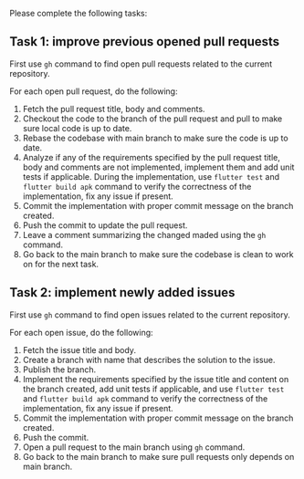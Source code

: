 Please complete the following tasks:

## Task 1: improve previous opened pull requests

First use `gh` command to find open pull requests related to the current repository.

For each open pull request, do the following:
1. Fetch the pull request title, body and comments.
2. Checkout the code to the branch of the pull request and pull to make sure local code is up to date.
3. Rebase the codebase with main branch to make sure the code is up to date.
4. Analyze if any of the requirements specified by the pull request title, body and comments are not implemented, implement them and add unit tests if applicable. During the implementation, use `flutter test` and `flutter build apk` command to verify the correctness of the implementation, fix any issue if present.
5. Commit the implementation with proper commit message on the branch created.
6. Push the commit to update the pull request.
7. Leave a comment summarizing the changed maded using the `gh` command.
8. Go back to the main branch to make sure the codebase is clean to work on for the next task.

## Task 2: implement newly added issues

First use `gh` command to find open issues related to the current repository.

For each open issue, do the following:
1. Fetch the issue title and body.
2. Create a branch with name that describes the solution to the issue.
3. Publish the branch.
4. Implement the requirements specified by the issue title and content on the branch created, add unit tests if applicable, and use `flutter test` and `flutter build apk` command to verify the correctness of the implementation, fix any issue if present.
5. Commit the implementation with proper commit message on the branch created.
6. Push the commit.
7. Open a pull request to the main branch using `gh` command.
8. Go back to the main branch to make sure pull requests only depends on main branch.
